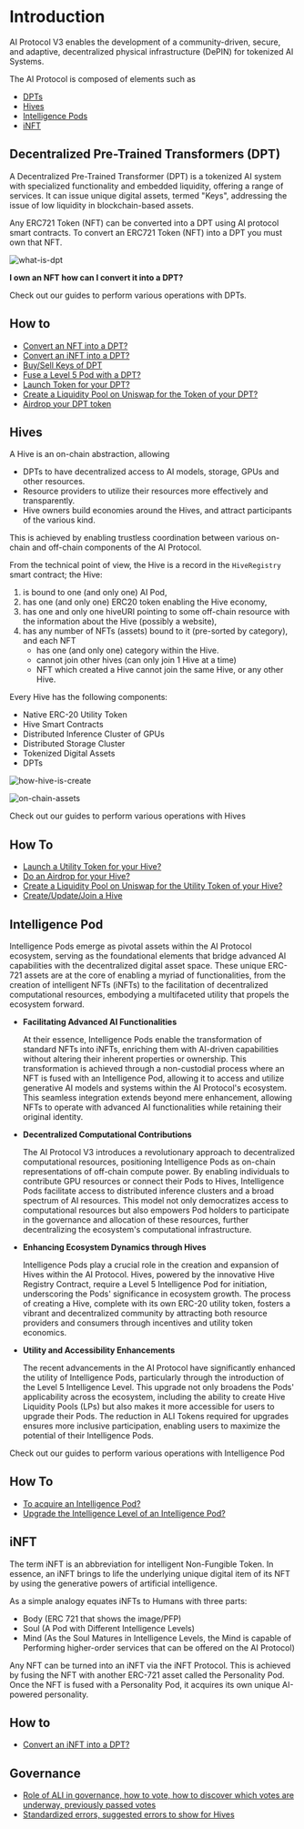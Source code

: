 # Introduction
AI Protocol V3 enables the development of a community-driven, secure, and adaptive, decentralized physical
infrastructure (DePIN) for tokenized AI Systems.

The AI Protocol is composed of elements such as 
* [DPTs](#decentralized-pre-trained-transformers-dpt)
* [Hives](#hives)
* [Intelligence Pods](#intelligence-pod)
* [iNFT](#inft)

## Decentralized Pre-Trained Transformers (DPT)
A Decentralized Pre-Trained Transformer (DPT) is a tokenized AI system with specialized functionality and embedded
liquidity, offering a range of services. It can issue unique digital assets, termed "Keys", addressing the issue of low
liquidity in blockchain-based assets.

Any ERC721 Token (NFT) can be converted into a DPT using AI protocol smart contracts. To convert an ERC721 Token (NFT)
into a DPT you must own that NFT.

![what-is-dpt](./guides/intelligence-pod/images/what-is-dpt.png)

**I own an NFT how can I convert it into a DPT?**

Check out our guides to perform various operations with DPTs.

## How to
 
* [Convert an NFT into a DPT?](./guides/convert-nft-to-dpt/README.md)
* [Convert an iNFT into a DPT?](./guides/convert-inft-to-dpt/README.md)
* [Buy/Sell Keys of DPT](./guides/buy-sell-keys-of-dpt/buy-sell-keys-of-dpt.md)
* [Fuse a Level 5 Pod with a DPT?](./guides/fuse-pod-with-dpt/fuse-pod-with-dpt.md)
* [Launch Token for your DPT?](./guides/how-to-launch-utility-token/how-to-launch-token-dpt.md)
* [Create a Liquidity Pool on Uniswap for the Token of your DPT?](./guides/how-to-create-liquidity-pool-dpt.md)
* [Airdrop your DPT token](./guides/how-to-airdrop/how-to-airdrop.md)

## Hives
A Hive is an on-chain abstraction, allowing
* DPTs to have decentralized access to AI models, storage, GPUs and other resources.
* Resource providers to utilize their resources more effectively and transparently.
* Hive owners build economies around the Hives, and attract participants of the various kind.

This is achieved by enabling trustless coordination between various on-chain and off-chain components of the
AI Protocol.

From the technical point of view,
the Hive is a record in the `HiveRegistry` smart contract; the Hive:
1) is bound to one (and only one) AI Pod,
2) has one (and only one) ERC20 token enabling the Hive economy,
3) has one and only one hiveURI pointing to some off-chain resource with the information about the Hive
   (possibly a website),
4) has any number of NFTs (assets) bound to it (pre-sorted by category), and each NFT
   * has one (and only one) category within the Hive.
   * cannot join other hives (can only join 1 Hive at a time)
   * NFT which created a Hive cannot join the same Hive, or any other Hive.

Every Hive has the following components:
 * Native ERC-20 Utility Token
 * Hive Smart Contracts
 * Distributed Inference Cluster of GPUs
 * Distributed Storage Cluster
 * Tokenized Digital Assets
 * DPTs

![how-hive-is-create](./guides/intelligence-pod/images/how-hive-created.png)

![on-chain-assets](./guides/intelligence-pod/images/on-chain-assets.png)

Check out our guides to perform various operations with Hives

## How To

* [Launch a Utility Token for your Hive?](./guides/how-to-launch-utility-token/how-to-launch-utility-token.md)
* [Do an Airdrop for your Hive?](./guides/how-to-airdrop.md)
* [Create a Liquidity Pool on Uniswap for the Utility Token of your Hive?](./guides/how-to-create-liquidity-pool.md)
* [Create/Update/Join a Hive](./guides/how-to-hive.md)

## Intelligence Pod

Intelligence Pods emerge as pivotal assets within the AI Protocol ecosystem, serving as the foundational elements that bridge advanced AI capabilities with the decentralized digital asset space. These unique ERC-721 assets are at the core of enabling a myriad of functionalities, from the creation of intelligent NFTs (iNFTs) to the facilitation of decentralized computational resources, embodying a multifaceted utility that propels the ecosystem forward.

* **Facilitating Advanced AI Functionalities**
   
   At their essence, Intelligence Pods enable the transformation of standard NFTs into iNFTs, enriching them with AI-driven capabilities without altering their inherent properties or ownership. This transformation is achieved through a non-custodial process where an NFT is fused with an Intelligence Pod, allowing it to access and utilize generative AI models and systems within the AI Protocol's ecosystem. This seamless integration extends beyond mere enhancement, allowing NFTs to operate with advanced AI functionalities while retaining their original identity.

* **Decentralized Computational Contributions**

   The AI Protocol V3 introduces a revolutionary approach to decentralized computational resources, positioning Intelligence Pods as on-chain representations of off-chain compute power. By enabling individuals to contribute GPU resources or connect their Pods to Hives, Intelligence Pods facilitate access to distributed inference clusters and a broad spectrum of AI resources. This model not only democratizes access to computational resources but also empowers Pod holders to participate in the governance and allocation of these resources, further decentralizing the ecosystem's computational infrastructure.

* **Enhancing Ecosystem Dynamics through Hives**

   Intelligence Pods play a crucial role in the creation and expansion of Hives within the AI Protocol. Hives, powered by the innovative Hive Registry Contract, require a Level 5 Intelligence Pod for initiation, underscoring the Pods' significance in ecosystem growth. The process of creating a Hive, complete with its own ERC-20 utility token, fosters a vibrant and decentralized community by attracting both resource providers and consumers through incentives and utility token economics.

* **Utility and Accessibility Enhancements**

   The recent advancements in the AI Protocol have significantly enhanced the utility of Intelligence Pods, particularly through the introduction of the Level 5 Intelligence Level. This upgrade not only broadens the Pods' applicability across the ecosystem, including the ability to create Hive Liquidity Pools (LPs) but also makes it more accessible for users to upgrade their Pods. The reduction in ALI Tokens required for upgrades ensures more inclusive participation, enabling users to maximize the potential of their Intelligence Pods.

Check out our guides to perform various operations with Intelligence Pod

## How To

* [To acquire an Intelligence Pod?](./guides/intelligence-pod/how-to-acquire-an-ai-pod.md)
* [Upgrade the Intelligence Level of an Intelligence Pod?](./guides/intelligence-pod/how-to-upgrade-ai-pod.md)


## iNFT
The term iNFT is an abbreviation for intelligent Non-Fungible Token. In essence, an iNFT brings to life the underlying unique digital item of its NFT by using the generative powers of artificial intelligence.

As a simple analogy equates iNFTs to Humans with three parts:

* Body (ERC 721 that shows the image/PFP) 
* Soul (A Pod with Different Intelligence Levels) 
* Mind (As the Soul Matures in Intelligence Levels, the Mind is capable of Performing higher-order services that can be offered on the AI Protocol)

Any NFT can be turned into an iNFT via the iNFT Protocol. This is achieved by fusing the NFT with another ERC-721 asset called the Personality Pod. Once the NFT is fused with a Personality Pod, it acquires its own unique AI-powered personality.

## How to
* [Convert an iNFT into a DPT?](./guides/convert-inft-to-dpt/README.md)

## Governance

* [Role of ALI in governance, how to vote, how to discover which votes are underway, previously passed votes](./guides/governance.md)
* [Standardized errors, suggested errors to show for Hives](./guides/governance.md#governance-errors-)
